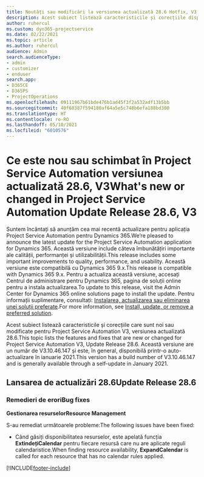 ```yaml
---
title: Noutăți sau modificări la versiunea actualizată 28.6 Hotfix, V3 în Project Service Automation
description: Acest subiect listează caracteristicile și corecțiile disponibile în versiunea actualizată 28.6 Hotfix, V3 pentru Project Service Automation.
author: ruhercul
ms.custom: dyn365-projectservice
ms.date: 02/22/2021
ms.topic: article
ms.author: ruhercul
audience: Admin
search.audienceType:
- admin
- customizer
- enduser
search.app:
- D365CE
- D365PS
- ProjectOperations
ms.openlocfilehash: 09111967b61bde476b1ad45f3f2a532adf13b5bb
ms.sourcegitcommit: 40f68387f594180af64a5e5c748b6efa188bd300
ms.translationtype: HT
ms.contentlocale: ro-RO
ms.lasthandoff: 05/10/2021
ms.locfileid: "6010576"
---
```

# <a name="whats-new-or-changed-in-project-service-automation-update-release-286-v3"></a><span data-ttu-id="c2f82-103">Ce este nou sau schimbat în Project Service Automation versiunea actualizată 28.6, V3</span><span class="sxs-lookup"><span data-stu-id="c2f82-103">What's new or changed in Project Service Automation Update Release 28.6, V3</span></span>

<span data-ttu-id="c2f82-104">Suntem încântați să anunțăm cea mai recentă actualizare pentru aplicația Project Service Automation pentru Dynamics 365.</span><span class="sxs-lookup"><span data-stu-id="c2f82-104">We’re pleased to announce the latest update for the Project Service Automation application for Dynamics 365.</span></span> <span data-ttu-id="c2f82-105">Această versiune include câteva îmbunătățiri importante ale calității, performanței și utilizabilității.</span><span class="sxs-lookup"><span data-stu-id="c2f82-105">This release includes some important improvements to quality, performance, and usability.</span></span> <span data-ttu-id="c2f82-106">Această versiune este compatibilă cu Dynamics 365 9.x.</span><span class="sxs-lookup"><span data-stu-id="c2f82-106">This release is compatible with Dynamics 365 9.x.</span></span> <span data-ttu-id="c2f82-107">Pentru a actualiza această versiune, accesați Centrul de administrare pentru Dynamics 365, pagina de soluții online pentru a instala actualizarea.</span><span class="sxs-lookup"><span data-stu-id="c2f82-107">To update to this release, visit the Admin Center for Dynamics 365 online solutions page to install the update.</span></span> <span data-ttu-id="c2f82-108">Pentru informații suplimentare, consultați: [Instalarea, actualizarea sau eliminarea unei soluții preferate](/power-platform/admin/install-remove-preferred-solution).</span><span class="sxs-lookup"><span data-stu-id="c2f82-108">For more information, see [Install, update, or remove a preferred solution](/power-platform/admin/install-remove-preferred-solution).</span></span>

<span data-ttu-id="c2f82-109">Acest subiect listează caracteristicile și corecțiile care sunt noi sau modificate pentru Project Service Automation V3, versiunea actualizată 28.6.</span><span class="sxs-lookup"><span data-stu-id="c2f82-109">This topic lists the features and fixes that are new or changed for Project Service Automation V3, Update Release 28.6.</span></span> <span data-ttu-id="c2f82-110">Această versiune are un număr de V3.10.46.147 și este, în general, disponibilă printr-o auto-actualizare în ianuarie 2021.</span><span class="sxs-lookup"><span data-stu-id="c2f82-110">This version has a build number of V3.10.46.147 and is generally available through a self-update in January 2021.</span></span>

## <a name="update-release-286"></a><span data-ttu-id="c2f82-111">Lansarea de actualizări 28.6</span><span class="sxs-lookup"><span data-stu-id="c2f82-111">Update Release 28.6</span></span>

### <a name="bug-fixes"></a><span data-ttu-id="c2f82-112">Remedieri de erori</span><span class="sxs-lookup"><span data-stu-id="c2f82-112">Bug fixes</span></span>


<span data-ttu-id="c2f82-113">**Gestionarea resurselor**</span><span class="sxs-lookup"><span data-stu-id="c2f82-113">**Resource Management**</span></span>

<span data-ttu-id="c2f82-114">S-au remediat următoarele probleme:</span><span class="sxs-lookup"><span data-stu-id="c2f82-114">The following issues have been fixed:</span></span>

- <span data-ttu-id="c2f82-115">Când găsiți disponibilitatea resurselor, este apelată funcția **ExtindețiCalendar** pentru fiecare resursă care nu are aplicate reguli calendaristice.</span><span class="sxs-lookup"><span data-stu-id="c2f82-115">When finding resource availability, **ExpandCalendar** is called for each resource that has no calendar rules applied.</span></span>


[!INCLUDE[footer-include](../includes/footer-banner.md)]